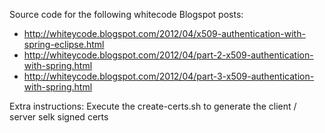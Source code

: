 Source code for the following whitecode Blogspot posts:

* http://whiteycode.blogspot.com/2012/04/x509-authentication-with-spring-eclipse.html
* http://whiteycode.blogspot.com/2012/04/part-2-x509-authentication-with-spring.html
* http://whiteycode.blogspot.com/2012/04/part-3-x509-authentication-with-spring.html

Extra instructions: Execute the create-certs.sh to generate the client / server selk signed certs
